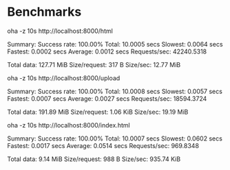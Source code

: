 # Benchmarks

oha -z 10s http://localhost:8000/html

Summary:
  Success rate: 100.00%
  Total:        10.0005 secs
  Slowest:      0.0064 secs
  Fastest:      0.0002 secs
  Average:      0.0012 secs
  Requests/sec: 42240.5318

  Total data:   127.71 MiB
  Size/request: 317 B
  Size/sec:     12.77 MiB

oha -z 10s http://localhost:8000/upload

Summary:
  Success rate: 100.00%
  Total:        10.0008 secs
  Slowest:      0.0057 secs
  Fastest:      0.0007 secs
  Average:      0.0027 secs
  Requests/sec: 18594.3724

  Total data:   191.89 MiB
  Size/request: 1.06 KiB
  Size/sec:     19.19 MiB

oha -z 10s http://localhost:8000/index.html

Summary:
  Success rate: 100.00%
  Total:        10.0007 secs
  Slowest:      0.0602 secs
  Fastest:      0.0017 secs
  Average:      0.0514 secs
  Requests/sec: 969.8348

  Total data:   9.14 MiB
  Size/request: 988 B
  Size/sec:     935.74 KiB